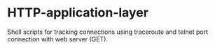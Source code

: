 # HTTP-application-layer
Shell scripts for tracking connections using traceroute and telnet port connection with web server (GET).
